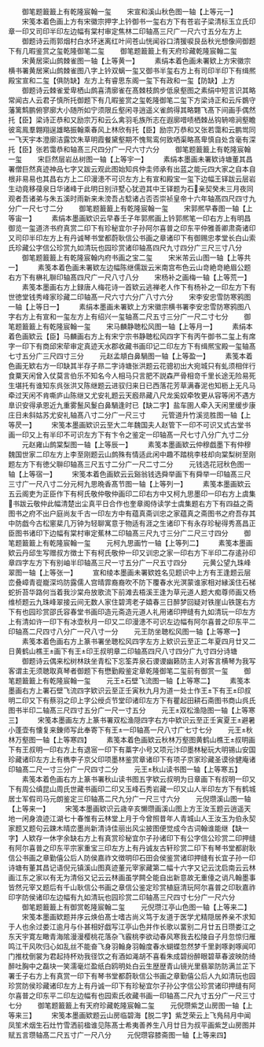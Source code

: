 <!-- { "loadSidebar": true } -->
　　御笔题籖籖上有乾隆宸翰一玺
　　宋宣和溪山秋色图一轴【上等元一】
　　宋笺本着色画上方有宋徽宗押字上钤御书一玺右方下有苍岩子梁清标玉立氏印章一印又司印半印左边幅有棠村审定焦林二印轴髙三尺广一尺六寸五分左方上
　　御题诗云雨郭烟村白水环迷离红叶间苍山恍闻谷口清猨唳艮岳秋光想像间御题下有几暇鉴赏之玺乾隆御笔二玺
　　御笔题籖籖上有天府珍藏乾隆宸翰二玺
　　宋黄居寀山鹧棘雀图一轴【上等黄一】
　　素绢本着色画未署欵上方宋徽宗横书署黄居宷山鹧棘雀图八字上钤双螭一玺又御书半玺右方上有司印半印下有缉熈殿宝宣和二玺【俱防缺】左方上有睿思东阁一玺下有政和一玺【防缺】上方
　　御题诗云棘雀爱卑栖山鹧喜清廓雀在髙棘枝鹧步低泉壑图之素绢中短言识其略常闻古人云君子慎所托御题下有几暇鉴赏之玺乾隆御笔二玺下方梁诗正和云斥鷃守藩篱鹪鹏俯寥廓大小随所如宁须限丘壑闲寻逍遥义雀鹧得其略翾飞髙下间画手偶然托【臣】梁诗正恭和又励宗万和云么禽羽毛族所志在遐廓唶啧栖棘丛钩辀啼涧壑瞻彼鸾鳯羣翺翔逞雄略振翰乘春风上林欣有托【臣】励宗万恭和又张若霭和云鹏鸴同一飞天宇本澄廓洁露饮朱草明霞餐黛壑期不愧鸳鸾何致哂渠略髙卑慎自处含毫有深托【臣】张若霭恭和轴髙三尺四分广一尺六寸六分
　　御笔题籖籖上有乾隆宸翰一玺
　　宋巨然层岩丛树图一轴【上等宇一】
　　素绢本墨画未署欵诗塘董其昌署僧巨然真迹神品七字又跋云观此图始知呉仲圭师承有出蓝之能元四大家之自本自根非易易也其昌右方上二印漫漶不可识左方上有宣和殿宝一玺下边幅王铎跋云层岩生动竟移葠泉日华诸峰于此明日别浒墅心犹逰其中王铎题为石亲契癸未三月夜同观者吾诸弟与朱五溪时雨新来未滂吾占騐诸占否否崇祯皇帝十六年轴髙四尺四寸九分广一尺七寸二分
　　御笔题籖籖上有乾隆宸翰一玺
　　宋郭熈早春图一轴【上等宙一】
　　素绢本墨画欵识云早春壬子年郭熈画上钤郭熈笔一印右方上有明昌御览一玺道济书府真赏二印下有珍秘宜尔子孙阿尔喜普之印东平仲雅善卿肃斋诸印又司印半印左方上有丹诚琴书堂都蔚耿信公书画之章诸印下有御赐忠孝堂长白山索氏珍藏公字信公珍赏九如清玩也园珍赏诸印轴髙四尺九寸四分广三尺三寸八分
　　御笔题籖籖上有乾隆宸翰内府书画之宝二玺
　　宋米芾云山图一轴【上等共一】
　　素笺本着色画未署欵左边幅陈继儒跋云米南宫布色云山竒絶竒絶眉公题右方下有楙礼聨印轴髙四尺广一尺八寸八分
　　宋杨补之画梅一轴【上等荒一】
　　素笺本墨画右方上録唐人梅花诗一首欵云逃禅老人作下有杨补之一印左方下有世徳堂钱秀峰家珍藏二印轴髙一尺六寸六分广八寸六分
　　宋李安忠雪防寒鸦图一轴【上等日一】
　　素绢本墨画未署欵上方宋徽宗横书署李安忠雪防寒鸦图八字右方上有宣和一玺左方上有绍兴一玺轴髙二尺五寸三分广一尺二寸七分
　　御笔题籖籖上有乾隆宸翰一玺
　　宋马麟静聴松风图一轴【上等月一】
　　素绢本着色画欵云【臣】马麟画右方上有宋宁宗书静聴松风四字下有丙午御书二玺上有席字一印下有商邱宋荦审定真迹天水郡收藏书画印记二印左方下有缉熈宝殿一玺轴髙七寸五分广三尺四寸三分
　　元赵孟頫白鼻騧图一轴【上等盈一】
　　素笺本着色画无欵右方一印缺其半存子昻二字诗塘张洪题云花骢初出大宛城只有虬须相伴行食粟天闲曾入仗莫言伯乐不知名今人相马只言肥不説森严骨相竒千里长途无险易死生堪托有谁知东呉张洪又陈继题云进驭归来日已西落花芳草满春泥也知枥上无凡马牵过天闲不肯嘶庐山陈继又尤安礼题云天廏昻藏八尺龙奚奴牵牧更从容等闲不遇方臯识安得承恩近九重雾鬛风鬉白鼻騧逢时已【缺二字】盐车圉人牵入天闲里缓步康庄日未斜姑苏尤安礼轴髙八寸二分广一尺三寸
　　元管道升竹溪览胜图一轴【上等昃一】
　　宋笺本墨画欵识云至大二年魏国夫人赵管下一印不可识又式古堂书画一印又上有半印不可识左方下有卞令之鉴定一印轴髙一尺七寸八分广九寸二分
　　元赵雍山鹧棠梨图一轴【上等辰一】
　　素笺本墨画欵云仲穆戯墨下有仲穆魏国世家二印左方上李至刚题云山鹧殊有情适此闲中趣不踏桃李枝却向棠梨树至刚题左方下有徳父聨印轴髙三尺五寸二分广一尺二寸二分
　　元钱选花冠秋色图一轴【上等宿一】
　　宋笺本着色画欵云云谿翁钱选舜举画下有舜举一印轴髙三尺三寸广一尺八寸二分元柯九思晩香髙节图一轴【上等列一】
　　素笺本墨画欵云五云阁吏为正臣作下有柯氏敬仲敬仲画印二印右方中又柯九思墨印一印右方上虞集书跋云敬仲此幅清楚出尘真平日合作也奎章阁侍读学士虞集题右方下有四益之斋图书之府不出户庭尚友千古一印左方中有蕴真斋训忠之家蕴真之斋图书之府吾存其中防戯今古松窻棐几万钟为轻聊寓意于物适有涯之生诸印下有永存珍秘得秀髙昌正臣图书诸印下边幅有棠村审定蕉林二印轴髙三尺九寸三分广二尺三寸四分
　　御笔题籖籖上有乾隆宸翰一玺
　　元柯九思画竹一轴【上等列二】
　　素笺本墨画欵云丹邱生写赠叔方徴士下有柯氏敬仲一印又训忠之家一印右方下半印二存逺孙印章四字左方下有别岫半印轴髙三尺一寸五分广一尺五寸四分
　　元黄公望九珠峰翠图一轴【上等张一】
　　宣和绫本墨画未署欵姓名见题识中上方有王逢题云层峦叠嶂青嵸巃深坞防露儒人宫晴霏裔裔吹不防下覆春水光溟蒙谁家相对縁溪住石梯蛇折苔华路何当着我沙棠舟放歌流下前滩去梧溪王逢为草元道人题大痴尊师画又杨维桢题云九珠峰翠接云间无数人家住碧湾老子嬉春三日醉梦回疑对铁崖山铁篴右方下有也园珍赏邵氏容春堂书画印造元斋造元道人礼用诸印押缝有九如清玩一印左方上有清如许一印下有冰壶秋月一印又二印漫漶不可识左边幅有阿尔喜普之印东平二印轴髙二尺四寸八分广一尺八寸一分
　　元王防坐聴松风图一轴【上等寒一】
　　素笺本着色画右方上篆书署坐聴松风四字左方上欵识云至正二年夏四月廿又二日黄鹤山樵王画下有王印王叔明章二印轴髙四尺八寸四分广九寸四分诗塘
　　御题诗云偶来松树林趺坐青松下忘筌弄泉石谡谡幽籁防主人对客言横琴为我写客谓主无须聴取真琴者御题下有懋勤殿鉴定章乾隆御笔二玺前有御赏一玺
　　御笔题籖籖上有乾隆宸翰一玺
　　元王石壁飞流图一轴【上等寒二】
　　素笺本墨画右方上署石壁飞流四字欵识云至正壬寅秋九月为道一处士作王下有王印叔明二印又下有蔡羽之印上字公绶贞节堂印诸印左方下有瞿起田耕石斋图书商山呉氏图书半印二轴髙三尺四寸五分广一尺一寸五分
　　元王双松渔隐图一轴【上等寒三】
　　宋笺本墨画左方上篆书署双松渔隠四字右方中欵识云至正壬寅夏王避暑小蓬壶有懐复来錬师写此奉寄下有王一印轴髙一尺八寸广七寸七分
　　元王秋林万壑图一轴【上等寒四】
　　素笺本着色画欵云秋林万壑图黄鹤山樵王叔明画下有王叔明一印右方上有退宻一印下有藁字小号又项元汴印墨林秘玩大明锡山安国珍藏诸印左方上有檇李子京父印项墨林鉴赏章诸印下有项子京家珍藏圣谟徐健庵诸印轴髙二尺一寸三分广一尺四寸二分
　　元王秋山读书图一轴【上等寒五】
　　素笺本着色画右方上篆书署秋山读书图五字欵云叔明为日章画下有叔明一印又下有周公缜昆山周氏世藏书画印二印又玉峰石秀岩藏一印又山人半印左方下有鹤城居士军假司马元朗鉴定三印轴髙二尺九分广一尺三寸六分
　　元倪瓒溪山图一轴【上等来一】
　　宋笺本墨画欵识云歳辛亥懒瓒画溪山图上方王汝玉题云逍遥天地一闲身浪迹江湖七十春惟有云林堂上月于今曾照昔年人青城山人王汝玉为伯永契家题又题句云踈木晴峦墨尚新清诗佳丽出风尘披图便觉成今古词翰谁能继【缺一字】人欵存一休字余缺右方上有真赏珍秘宜尔子孙诸印下有公字信公珍赏二印押缝有阿尔喜普之印东平宗家重宝三印左方上有丹诚友古轩珍赏二印下有琴书堂都尉耿信公书画之章勤僖公后人防侯嘉祚文徴明印石田会侯鉴赏诸印押缝有长宜子孙一印诗塘有董其昌记语倪元镇溪山图真迹董元宰家藏第二幅十六字又记云沈启南云云林画江东之家以有无为清俗又记云云林画虽学闗仝能自出新意故无重儓之诮凡翰墨事皆然元宰又题后有千山耿信公书画之章信公鉴定珍赏植庭清玩阿尔喜普之印耿嘉祚印字防侯诸印左边幅有九如清玩也园珍赏二印轴髙三尺四寸七分广一尺六分
　　御笔题籖籖上有御赏乾隆宸翰二玺
　　元倪瓒江亭山色图一轴【上等来二】
　　宋笺本墨画欵题并序云焕伯髙士嗜古尚义笃于友道于医学尤精隠居养亲不求知于人也余过娄江逾月与仆甚相好戯写江亭山色并作长歌以畱别二月廿五日瓒娄江之东天宇寛左瞰青海隂漫漫樱桃花落杂飞霰桃李欲动春风寒我去松陵自子月忽惊归雁鸣江干风吹归心如乱丝不能奋飞身羽翰身羽翰度春水蝴蝶忽然梦千里剥啄剥啄闻叩门推枕倒裳为君起持杯劝我径饮之有酒如渑胡不喜看朱成碧纷醉眼碧草春波映防绮醉吐胸中之磊块一笑濡毫烂盈纸白鸥明处白云生歴歴青山镜光里翡翠防防满兰芷下署壬子右方上有真赏一印下有琴书堂都蔚耿信公书画之章勤僖公后人九如清玩也园珍赏防侯珍藏诸印左方上有丹诚一印下有珍秘宜尔子孙公字信公珍赏诸印押缝有阿尔喜普之印东平二印左边幅有也园索氏收藏书画一印轴髙二尺九寸五分广一尺三寸七分
　　御笔题籖籖上有天府珍藏乾隆宸翰二玺
　　元倪瓒紫芝山房图一轴【上等来三】
　　宋笺本墨画欵题云山房临碧海【脱二字】紫芝荣云上飞鳬舄月中闻凤笙术烟生石灶竹雪洒前楹谁见陈髙士希夷善养生八月廿日为叔平画紫芝山房图并赋五言瓒轴髙二尺五寸广一尺八分
　　元倪瓒容膝斋图一轴【上等来四】
